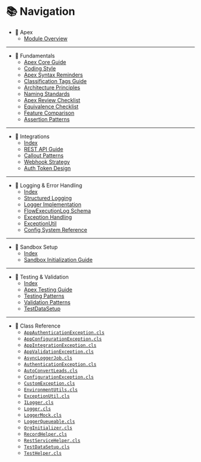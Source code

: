 <!-- C:\Users\user\MyProjects\mambadev-guides\_sidebar.md -->
# 📚 Navigation

- 🧱 Apex
  - [Module Overview](/docs/apex/)

---

- 🧱 Fundamentals
  - [Apex Core Guide](/docs/apex/fundamentals/mamba-apex-core-guide.md)
  - [Coding Style](/docs/apex/fundamentals/mamba-coding-style.md)
  - [Apex Syntax Reminders](https://guides.mambadev.io/docs/apex/fundamentals/apex-syntax-reminders.md)
  - [Classification Tags Guide](https://guides.mambadev.io/docs/apex/fundamentals/mamba-apex-classification-tags.md)
  - [Architecture Principles](/docs/apex/fundamentals/layered-architecture.md)
  - [Naming Standards](/docs/apex/fundamentals/naming-standards.md)
  - [Apex Review Checklist](/docs/apex/fundamentals/apex-review-checklist.md)
  - [Equivalence Checklist](/docs/apex/fundamentals/equivalence-checklist.md)
  - [Feature Comparison](/docs/apex/fundamentals/apex-feature-comparison.md)
  - [Assertion Patterns](/docs/apex/fundamentals/mamba-assertion-patterns.md)

---

- 🔗 Integrations
  - [Index](/docs/apex/integrations/)
  - [REST API Guide](/docs/apex/integrations/rest-api-guide.md)
  - [Callout Patterns](/docs/apex/integrations/callout-patterns.md)
  - [Webhook Strategy](/docs/apex/integrations/webhook-strategy.md)
  - [Auth Token Design](/docs/apex/integrations/auth-token-design.md)

---

- 🔁 Logging & Error Handling
  - [Index](/docs/apex/logging/)
  - [Structured Logging](/docs/apex/logging/structured-logging.md)
  - [Logger Implementation](/docs/apex/logging/logger-implementation.md)
  - [FlowExecutionLog Schema](/docs/apex/logging/flow-execution-log.md#fields)
  - [Exception Handling](/docs/apex/logging/exception-handling.md)
  - [ExceptionUtil](/docs/apex/logging/exception-util.md#usage)
  - [Config System Reference](/docs/apex/logging/config-system.md)

---

- 🧪 Sandbox Setup
  - [Index](/docs/apex/sandbox/)
  - [Sandbox Initialization Guide](/docs/apex/sandbox/sandbox-init-guide.md)

---

- 🧪 Testing & Validation
  - [Index](/docs/apex/testing/)
  - [Apex Testing Guide](/docs/apex/testing/apex-testing-guide.md)
  - [Testing Patterns](/docs/apex/testing/testing-patterns.md)
  - [Validation Patterns](/docs/apex/testing/validation-patterns.md)
  - [TestDataSetup](/docs/apex/testing/test-data-setup.md)

---

- 🧬 Class Reference
  - [`AppAuthenticationException.cls`](https://github.com/leogbo/mambadev-guides/blob/main/src/classes/app-authentication-exception.cls)
  - [`AppConfigurationException.cls`](https://github.com/leogbo/mambadev-guides/blob/main/src/classes/app-configuration-exception.cls)
  - [`AppIntegrationException.cls`](https://github.com/leogbo/mambadev-guides/blob/main/src/classes/app-integration-exception.cls)
  - [`AppValidationException.cls`](https://github.com/leogbo/mambadev-guides/blob/main/src/classes/app-validation-exception.cls)
  - [`AsyncLoggerJob.cls`](https://github.com/leogbo/mambadev-guides/blob/main/src/classes/async-logger-job.cls)
  - [`AuthenticationException.cls`](https://github.com/leogbo/mambadev-guides/blob/main/src/classes/authentication-exception.cls)
  - [`AutoConvertLeads.cls`](https://github.com/leogbo/mambadev-guides/blob/main/src/classes/auto-convert-leads.cls)
  - [`ConfigurationException.cls`](https://github.com/leogbo/mambadev-guides/blob/main/src/classes/configuration-exception.cls)
  - [`CustomException.cls`](https://github.com/leogbo/mambadev-guides/blob/main/src/classes/custom-exception.cls)
  - [`EnvironmentUtils.cls`](https://github.com/leogbo/mambadev-guides/blob/main/src/classes/environment-utils.cls)
  - [`ExceptionUtil.cls`](https://github.com/leogbo/mambadev-guides/blob/main/src/classes/exception-util.cls)
  - [`ILogger.cls`](https://github.com/leogbo/mambadev-guides/blob/main/src/classes/ilogger.cls)
  - [`Logger.cls`](https://github.com/leogbo/mambadev-guides/blob/main/src/classes/logger.cls)
  - [`LoggerMock.cls`](https://github.com/leogbo/mambadev-guides/blob/main/src/classes/logger-mock.cls)
  - [`LoggerQueueable.cls`](https://github.com/leogbo/mambadev-guides/blob/main/src/classes/logger-queueable.cls)
  - [`OrgInitializer.cls`](https://github.com/leogbo/mambadev-guides/blob/main/src/classes/org-initializer.cls)
  - [`RecordHelper.cls`](https://github.com/leogbo/mambadev-guides/blob/main/src/classes/record-helper.cls)
  - [`RestServiceHelper.cls`](https://github.com/leogbo/mambadev-guides/blob/main/src/classes/rest-service-helper.cls)
  - [`TestDataSetup.cls`](https://github.com/leogbo/mambadev-guides/blob/main/src/classes/test-data-setup.cls)
  - [`TestHelper.cls`](https://github.com/leogbo/mambadev-guides/blob/main/src/classes/test-helper.cls)
